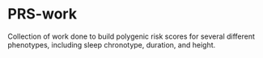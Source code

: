# PRS-work
Collection of work done to build polygenic risk scores for several different phenotypes, including sleep chronotype, duration, and height.
